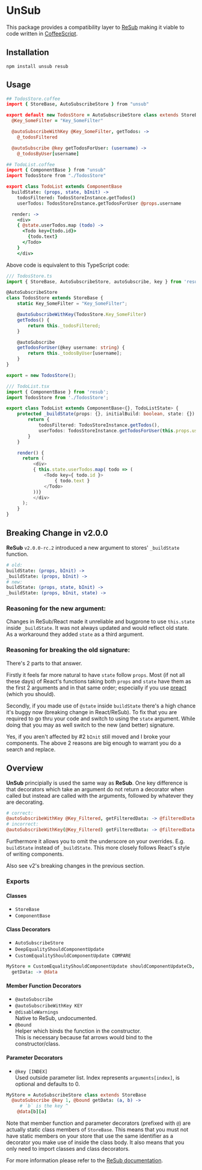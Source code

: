 # UnSub

This package provides a compatibility layer to [ReSub](https://github.com/Microsoft/ReSub) making it viable to code written in [CoffeeScript](https://coffeescript.org/).

## Installation

`npm install unsub resub`

## Usage

```coffee
## TodosStore.coffee
import { StoreBase, AutoSubscribeStore } from "unsub"

export default new TodosStore = AutoSubscribeStore class extends StoreBase
  @Key_SomeFilter = "Key_SomeFilter"

  @autoSubscribeWithKey @Key_SomeFilter, getTodos: ->
    @_todosFiltered

  @autoSubscribe @key getTodosForUser: (username) ->
    @_todosByUser[username]

## TodoList.coffee
import { ComponentBase } from "unsub"
import TodosStore from "./TodosStore"

export class TodoList extends ComponentBase
  buildState: (props, state, bInit) ->
    todosFiltered: TodosStoreInstance.getTodos()
    userTodos: TodosStoreInstance.getTodosForUser @props.username

  render: ->
    <div>
    { @state.userTodos.map (todo) ->
      <Todo key={todo.id}>
        {todo.text}
      </Todo>
    }
    </div>
```

Above code is equivalent to this TypeScript code: <br id=ts>

```ts
/// TodosStore.ts
import { StoreBase, AutoSubscribeStore, autoSubscribe, key } from 'resub';

@AutoSubscribeStore
class TodosStore extends StoreBase {
    static Key_SomeFilter = "Key_SomeFilter";

    @autoSubscribeWithKey(TodosStore.Key_SomeFilter)
    getTodos() {
        return this._todosFiltered;
    }

    @autoSubscribe
    getTodosForUser(@key username: string) {
        return this._todosByUser[username];
    }
}

export = new TodosStore();

/// TodoList.tsx
import { ComponentBase } from 'resub';
import TodosStore from './TodosStore';

export class TodoList extends ComponentBase<{}, TodoListState> {
    protected _buildState(props: {}, initialBuild: boolean, state: {}): TodoListState {
        return {
            todosFiltered: TodosStoreInstance.getTodos(),
            userTodos: TodosStoreInstance.getTodosForUser(this.props.username)
        }
    }

    render() {
      return (
          <div>
          { this.state.userTodos.map( todo => (
              <Todo key={ todo.id }>
                  { todo.text }
              </Todo>
          ))}
          </div>
      );
    }
}
```


## Breaking Change in v2.0.0

**ReSub** `v2.0.0-rc.2` introduced a new argument to stores' `_buildState` function.

```coffee
# old:
buildState: (props, bInit) ->
_buildState: (props, bInit) ->
# new:
buildState: (props, state, bInit) ->
_buildState: (props, bInit, state) ->
```

### Reasoning for the new argument:

Changes in ReSub/React made it unreliable and bugprone to use `this.state` inside `_buildState`. It was not always updated and would reflect old state. As a workaround they added `state` as a third argument.

### Reasoning for breaking the old signature:

There's 2 parts to that answer.

Firstly it feels far more natural to have `state` follow `props`. Most (if not all these days) of React's functions taking both `props` and `state` have them as the first 2 arguments and in that same order; especially if you use [preact](https://preactjs.com/) (which you should).

Secondly, if you made use of `@state` inside `buildState` there's a high chance it's buggy now (breaking change in React/ReSub). To fix that you are required to go thru your code and switch to using the `state` argument. While doing that you may as well switch to the new (and better) signature.

Yes, if you aren't affected by \#2 `bInit` still moved and I broke your components. The above 2 reasons are big enough to warrant you do a search and replace.


## Overview

**UnSub** principially is used the same way as **ReSub**. One key difference is that decorators which take an argument do not return a decorator when called but instead are called with the arguments, followed by whatever they are decorating.

```coffee
# correct:
@autoSubscribeWithKey @Key_Filtered, getFilteredData: -> @filteredData
# incorrect:
@autoSubscribeWithKey(@Key_Filtered) getFilteredData: -> @filteredData
```

Furthermore it allows you to omit the underscore on your overrides. E.g. `buildState` instead of `_buildState`. This more closely follows React's style of writing components.

Also see v2's breaking changes in the previous section.

### Exports

#### Classes

- `StoreBase`
- `ComponentBase`

#### Class Decorators

- `AutoSubscribeStore`
- `DeepEqualityShouldComponentUpdate`
- `CustomEqualityShouldComponentUpdate COMPARE`

```coffee
MyStore = CustomEqualityShouldComponentUpdate shouldComponentUpdateCb, class extends StoreBase
  getData: -> @data
```

#### Member Function Decorators

- `@autoSubscribe`
- `@autoSubscribeWithKey KEY`
- `@disableWarnings`  
  Native to ReSub, undocumented.
- `@bound`  
  Helper which binds the function in the constructor.  
  This is necessary because fat arrows would bind to the constructor/class.

#### Parameter Decorators

- `@key [INDEX]`  
  Used outside parameter list. Index represents `arguments[index]`, is optional and defaults to 0.

```coffee
MyStore = AutoSubscribeStore class extends StoreBase
  @autoSubscribe @key 1, @bound getData: (a, b) ->
     # `b` is the key ^
    @data[b][a]
```

Note that member function and parameter decorators (prefixed with `@`) are actually static class members of `StoreBase`. This means that you must not have static members on your store that use the same identifier as a decorator you make use of inside the class body. It also means that you only need to import classes and class decorators.

For more information please refer to the [ReSub documentation](https://github.com/Microsoft/ReSub#readme).
